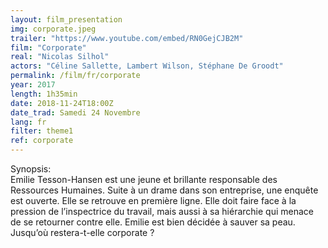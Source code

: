 ```yaml
---
layout: film_presentation
img: corporate.jpeg
trailer: "https://www.youtube.com/embed/RN0GejCJB2M"
film: "Corporate"
real: "Nicolas Silhol"
actors: "Céline Sallette, Lambert Wilson, Stéphane De Groodt"
permalink: /film/fr/corporate
year: 2017
length: 1h35min
date: 2018-11-24T18:00Z
date_trad: Samedi 24 Novembre
lang: fr
filter: theme1
ref: corporate
---
```



<span class="name"> Synopsis:</span> <br/>
<span class="resumefilm"> Emilie Tesson-Hansen est une jeune et brillante responsable des Ressources Humaines. Suite à un drame dans son entreprise, une enquête est ouverte. Elle se retrouve en première ligne. Elle doit faire face à la pression de l’inspectrice du travail, mais aussi à sa hiérarchie qui menace de se retourner contre elle. Emilie est bien décidée à sauver sa peau. Jusqu’où restera-t-elle corporate ? </span>
